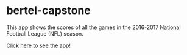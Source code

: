 # bertel-capstone

This app shows the scores of all the games in the 2016-2017 National Football League (NFL) season.

[Click here to see the app!](http://nfl-django-env.irqgfmpwhb.us-west-2.elasticbeanstalk.com/week_view/1)
